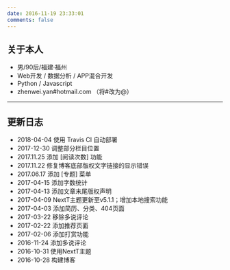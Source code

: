 ```yaml
---
date: 2016-11-19 23:33:01
comments: false
---
```


##  关于本人

- 男/90后/福建·福州
- Web开发 / 数据分析 / APP混合开发
- Python / Javascript
- zhenwei.yan#hotmail.com （将#改为@）

---

## 更新日志

- 2018-04-04 使用 Travis CI 自动部署
- 2017-12-30 调整部分栏目位置
- 2017.11.25 添加 [阅读次数] 功能
- 2017.11.22 修复博客底部版权文字链接的显示错误
- 2017.06.17 添加 [专题] 菜单
- 2017-04-15 添加字数统计
- 2017-04-13 添加文章末尾版权声明
- 2017-04-09 NextT主题更新至v5.1.1；增加本地搜索功能
- 2017-04-03 添加简历、分类、404页面
- 2017-03-22 移除多说评论
- 2017-02-22 添加推荐页面
- 2017-02-06 添加打赏功能
- 2016-11-24 添加多说评论
- 2016-10-31 使用NextT主题
- 2016-10-28 构建博客
